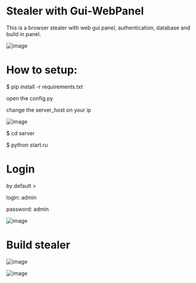 # Stealer with Gui-WebPanel

This is a browser stealer with web gui panel, authentication, database and build in panel.

![image](https://user-images.githubusercontent.com/101527966/174895329-12b45188-9931-44ce-b142-1d692636ba50.png)

# How to setup:

$ pip install -r requirements.txt

open the config.py

change the server_host on your ip

![image](https://user-images.githubusercontent.com/101527966/174895939-564db7cc-cb90-436c-a8ca-5df0c8e7b005.png)

$ cd server

$ python start.ru


# Login
by default >

  login: admin
  
  password: admin
  
![image](https://user-images.githubusercontent.com/101527966/174895245-7c18731c-b10d-4340-bda0-390bbf4baeb0.png)




# Build stealer
![image](https://user-images.githubusercontent.com/101527966/174895155-0c0b570e-a655-4492-8811-04b87e5730b4.png)

![image](https://user-images.githubusercontent.com/101527966/174898453-5c372ecd-4d84-43ce-9067-61536accc944.png)
